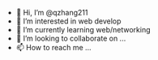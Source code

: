 - 👋 Hi, I’m @qzhang211
- 👀 I’m interested in web develop
- 🌱 I’m currently learning web/networking
- 💞️ I’m looking to collaborate on ...
- 📫 How to reach me ...

<!---
qzhang211/qzhang211 is a ✨ special ✨ repository because its `README.md` (this file) appears on your GitHub profile.
You can click the Preview link to take a look at your changes.
--->
